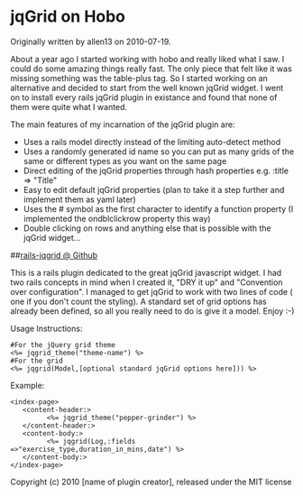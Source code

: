 # jqGrid on Hobo

Originally written by allen13 on 2010-07-19.

About a year ago I started working with hobo and really liked what I saw. I could do some amazing things really fast. The only piece that felt like it was missing something was the table-plus tag. So I started working on an alternative and decided to start from the well known jqGrid widget. I went on to install every rails jqGrid plugin in existance and found that none of them were quite what I wanted.

The main features of my incarnation of the jqGrid plugin are:
 - Uses a rails model directly instead of the limiting auto-detect method
 - Uses a randomly generated id name so you can put as many grids of the same or different types as you want on the same page
 - Direct editing of the jqGrid properties through hash properties e.g. :title => "Title"
 - Easy to edit default jqGrid properties (plan to take it a step further and implement them as yaml later)
 - Uses the # symbol as the first character to identify a function property (I implemented the ondblclickrow property this way)
 - Double clicking on rows and anything else that is possible with the jqGrid widget...

##[rails-jqgrid @ Github](http://github.com/allen13/rails-jqgrid)

This is a rails plugin dedicated to the great jqGrid javascript widget. I had two rails concepts in mind when I created 
it, "DRY it up" and "Convention over configuration". I managed to get jqGrid to work with two lines of code ( one if you 
don't count the styling). A standard set of grid options has already been defined, so all you really need to do is give 
it a model. Enjoy :-)

Usage Instructions:

    #For the jQuery grid theme
    <%= jqgrid_theme("theme-name") %>
    #For the grid
    <%= jqgrid(Model,[optional standard jqGrid options here])) %>

Example:

    <index-page>
       <content-header:>
             <%= jqgrid_theme("pepper-grinder") %>
       </content-header:>
       <content-body:>
             <%= jqgrid(Log,:fields =>"exercise_type,duration_in_mins,date") %>
       </content-body:>
    </index-page>


Copyright (c) 2010 \[name of plugin creator\], released under the MIT license

